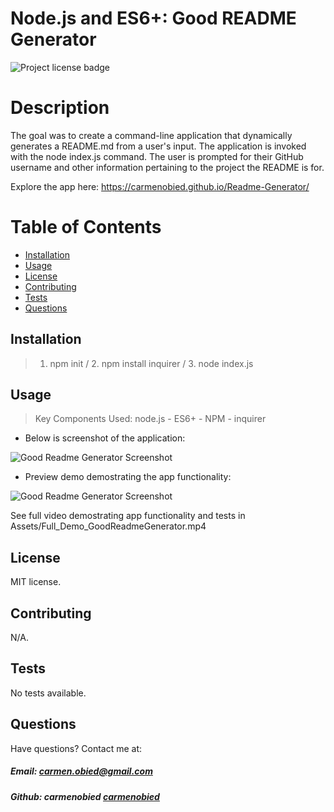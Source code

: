 # Node.js and ES6+: Good README Generator
 
![Project license badge](https://img.shields.io/badge/license-MIT-brightgreen)      

  # Description
  The goal was to create a command-line application that dynamically generates a README.md from a user's input. The application is invoked with the node index.js command. The user is prompted for their GitHub username and other information pertaining to the project the README is for.

  Explore the app here: https://carmenobied.github.io/Readme-Generator/

  # Table of Contents

  * [Installation](#Installation)
  * [Usage](#Usage)
  * [License](#License)
  * [Contributing](#Contributing)
  * [Tests](#Tests)
  * [Questions](#Questions)
  
  ## Installation
  > 1. npm init / 2. npm install inquirer / 3. node index.js

  ## Usage
  > Key Components Used: node.js - ES6+ - NPM - inquirer

* Below is screenshot of the application:

![Good Readme Generator Screenshot](Short_Demo_GoodReadmeGenerator.gif)

* Preview demo demostrating the app functionality:

![Good Readme Generator Screenshot](Screenshot_GoodReadmeGenerator.png)

See full video demostrating app functionality and tests in Assets/Full_Demo_GoodReadmeGenerator.mp4

  ## License
  MIT license. 

  ## Contributing
  N/A.

  ## Tests
  No tests available.

  ## Questions  
  Have questions? Contact me at:
  ##### Email: carmen.obied@gmail.com
  ##### Github:  **carmenobied** [carmenobied](https://github.com/carmenobied)